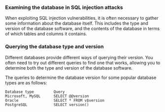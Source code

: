 <h3> Examining the database in SQL injection attacks </h3>

When exploiting SQL injection vulnerabilities, it is often necessary to gather some information about the database itself. This includes the type and version of the database software, and the contents of the database in terms of which tables and columns it contains.

<h3> Querying the database type and version </h3>

Different databases provide different ways of querying their version. You often need to try out different queries to find one that works, allowing you to determine both the type and version of the database software.

The queries to determine the database version for some popular database types are as follows:

```
Database type         Query
Microsoft, MySQL      SELECT @@version
Oracle                SELECT * FROM v$version
PostgreSQL            SELECT version()
```


